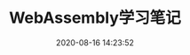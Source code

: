 ---
title: WebAssembly学习笔记
date: 2020-08-16 14:23:52
tags: [webAssembly, advanced]
categories: note
---